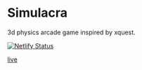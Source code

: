 # Simulacra

3d physics arcade game inspired by xquest.

[![Netlify Status](https://api.netlify.com/api/v1/badges/4771fc73-83e6-4f9d-bc66-c35f12511d44/deploy-status)](https://app.netlify.com/sites/comforting-yeot-16f793/deploys)

[live](https://game.spreadbow.com)
